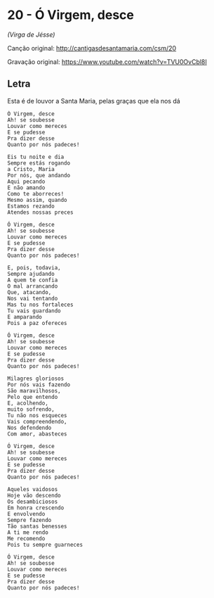# 20 - Ó Virgem, desce
*(Virga de Jésse)*

Canção original: http://cantigasdesantamaria.com/csm/20

Gravação original: https://www.youtube.com/watch?v=TVU0OvCbl8I

## Letra

Esta é de louvor a Santa Maria, pelas graças que ela nos dá

```
Ó Virgem, desce
Ah! se soubesse
Louvar como mereces
E se pudesse
Pra dizer desse
Quanto por nós padeces!

Eis tu noite e dia
Sempre estás rogando
a Cristo, Maria
Por nós, que andando
Aqui pecando
E não amando
Como te aborreces!
Mesmo assim, quando
Estamos rezando
Atendes nossas preces

Ó Virgem, desce
Ah! se soubesse
Louvar como mereces
E se pudesse
Pra dizer desse
Quanto por nós padeces!

E, pois, todavia,
Sempre ajudando
A quem te confia
O mal arrancando
Que, atacando,
Nos vai tentando
Mas tu nos fortaleces
Tu vais guardando
E amparando
Pois a paz ofereces

Ó Virgem, desce
Ah! se soubesse
Louvar como mereces
E se pudesse
Pra dizer desse
Quanto por nós padeces!

Milagres gloriosos
Por nós vais fazendo
São maravilhosos,
Pelo que entendo
E, acolhendo,
muito sofrendo,
Tu não nos esqueces
Vais compreendendo,
Nos defendendo
Com amor, abasteces

Ó Virgem, desce
Ah! se soubesse
Louvar como mereces
E se pudesse
Pra dizer desse
Quanto por nós padeces!

Aqueles vaidosos
Hoje vão descendo
Os desambiciosos
Em honra crescendo
E envolvendo
Sempre fazendo
Tão santas benesses
A ti me rendo
Me recomendo
Pois tu sempre guarneces

Ó Virgem, desce
Ah! se soubesse
Louvar como mereces
E se pudesse
Pra dizer desse
Quanto por nós padeces!
```
